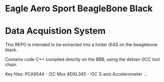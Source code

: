 # Eagle Aero Sport BeagleBone Black
# Data Acquistion System

This REPO is intended to be extracted into a folder /EAS on the beaglebone black.

Contains code C++ compiled directly on the BBB, using the debian GCC tool chain.

Key files:
PCA9544 - I2C Mux
ADXL345 - I2C 3-axis Accelerometer
...



